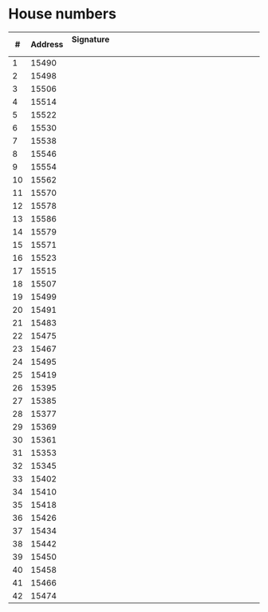 # House numbers

| #  | Address | Signature &nbsp; &nbsp; &nbsp; &nbsp; &nbsp; &nbsp; &nbsp; &nbsp; &nbsp; &nbsp; &nbsp; &nbsp; &nbsp; &nbsp; &nbsp; &nbsp; &nbsp; &nbsp; &nbsp; &nbsp; &nbsp; &nbsp; &nbsp; &nbsp; &nbsp; &nbsp; &nbsp; &nbsp; &nbsp; &nbsp; &nbsp; &nbsp; &nbsp; &nbsp; &nbsp; &nbsp; &nbsp; &nbsp; &nbsp; &nbsp; &nbsp; &nbsp; |
| -- | ------- | --------- |
|  1 |   15490 |           |
|  2 |   15498 |           |
|  3 |   15506 |           |
|  4 |   15514 |           |
|  5 |   15522 |           |
|  6 |   15530 |           |
|  7 |   15538 |           |
|  8 |   15546 |           |
|  9 |   15554 |           |
| 10 |   15562 |           |
| 11 |   15570 |           |
| 12 |   15578 |           |
| 13 |   15586 |           |
| 14 |   15579 |           |
| 15 |   15571 |           |
| 16 |   15523 |           |
| 17 |   15515 |           |
| 18 |   15507 |           |
| 19 |   15499 |           |
| 20 |   15491 |           |
| 21 |   15483 |           |
| 22 |   15475 |           |
| 23 |   15467 |           |
| 24 |   15495 |           |
| 25 |   15419 |           |
| 26 |   15395 |           |
| 27 |   15385 |           |
| 28 |   15377 |           |
| 29 |   15369 |           |
| 30 |   15361 |           |
| 31 |   15353 |           |
| 32 |   15345 |           |
| 33 |   15402 |           |
| 34 |   15410 |           |
| 35 |   15418 |           |
| 36 |   15426 |           |
| 37 |   15434 |           |
| 38 |   15442 |           |
| 39 |   15450 |           |
| 40 |   15458 |           |
| 41 |   15466 |           |
| 42 |   15474 |           |
